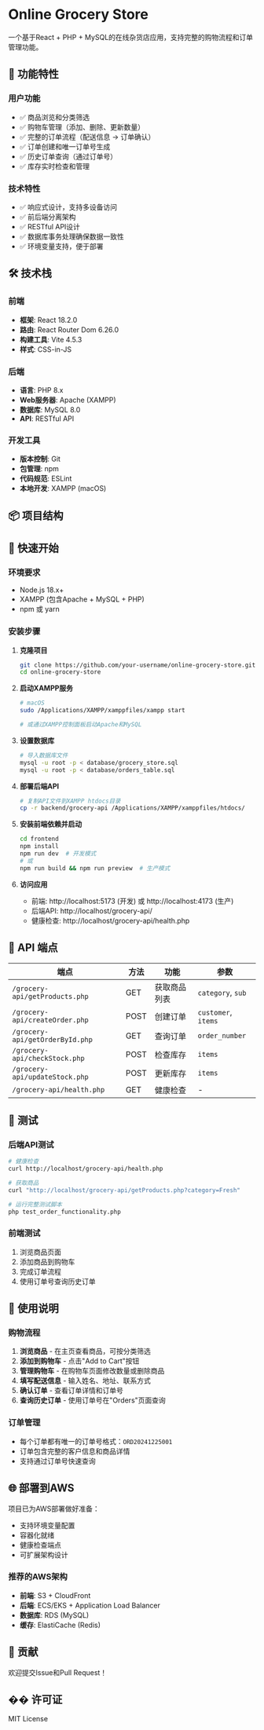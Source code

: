 # Online Grocery Store

一个基于React + PHP + MySQL的在线杂货店应用，支持完整的购物流程和订单管理功能。

## 🚀 功能特性

### 用户功能
- ✅ 商品浏览和分类筛选
- ✅ 购物车管理（添加、删除、更新数量）
- ✅ 完整的订单流程（配送信息 → 订单确认）
- ✅ 订单创建和唯一订单号生成
- ✅ 历史订单查询（通过订单号）
- ✅ 库存实时检查和管理

### 技术特性
- ✅ 响应式设计，支持多设备访问
- ✅ 前后端分离架构
- ✅ RESTful API设计
- ✅ 数据库事务处理确保数据一致性
- ✅ 环境变量支持，便于部署

## 🛠️ 技术栈

### 前端
- **框架**: React 18.2.0
- **路由**: React Router Dom 6.26.0
- **构建工具**: Vite 4.5.3
- **样式**: CSS-in-JS

### 后端
- **语言**: PHP 8.x
- **Web服务器**: Apache (XAMPP)
- **数据库**: MySQL 8.0
- **API**: RESTful API

### 开发工具
- **版本控制**: Git
- **包管理**: npm
- **代码规范**: ESLint
- **本地开发**: XAMPP (macOS)

## 📦 项目结构

## 🚀 快速开始

### 环境要求
- Node.js 18.x+
- XAMPP (包含Apache + MySQL + PHP)
- npm 或 yarn

### 安装步骤

1. **克隆项目**
   ```bash
   git clone https://github.com/your-username/online-grocery-store.git
   cd online-grocery-store
   ```

2. **启动XAMPP服务**
   ```bash
   # macOS
   sudo /Applications/XAMPP/xamppfiles/xampp start
   
   # 或通过XAMPP控制面板启动Apache和MySQL
   ```

3. **设置数据库**
   ```bash
   # 导入数据库文件
   mysql -u root -p < database/grocery_store.sql
   mysql -u root -p < database/orders_table.sql
   ```

4. **部署后端API**
   ```bash
   # 复制API文件到XAMPP htdocs目录
   cp -r backend/grocery-api /Applications/XAMPP/xamppfiles/htdocs/
   ```

5. **安装前端依赖并启动**
   ```bash
   cd frontend
   npm install
   npm run dev  # 开发模式
   # 或
   npm run build && npm run preview  # 生产模式
   ```

6. **访问应用**
   - 前端: http://localhost:5173 (开发) 或 http://localhost:4173 (生产)
   - 后端API: http://localhost/grocery-api/
   - 健康检查: http://localhost/grocery-api/health.php

## 🔧 API 端点

| 端点 | 方法 | 功能 | 参数 |
|------|------|------|------|
| `/grocery-api/getProducts.php` | GET | 获取商品列表 | `category`, `sub` |
| `/grocery-api/createOrder.php` | POST | 创建订单 | `customer`, `items` |
| `/grocery-api/getOrderById.php` | GET | 查询订单 | `order_number` |
| `/grocery-api/checkStock.php` | POST | 检查库存 | `items` |
| `/grocery-api/updateStock.php` | POST | 更新库存 | `items` |
| `/grocery-api/health.php` | GET | 健康检查 | - |

## 🧪 测试

### 后端API测试
```bash
# 健康检查
curl http://localhost/grocery-api/health.php

# 获取商品
curl "http://localhost/grocery-api/getProducts.php?category=Fresh"

# 运行完整测试脚本
php test_order_functionality.php
```

### 前端测试
1. 浏览商品页面
2. 添加商品到购物车
3. 完成订单流程
4. 使用订单号查询历史订单

## 📝 使用说明

### 购物流程
1. **浏览商品** - 在主页查看商品，可按分类筛选
2. **添加到购物车** - 点击"Add to Cart"按钮
3. **管理购物车** - 在购物车页面修改数量或删除商品
4. **填写配送信息** - 输入姓名、地址、联系方式
5. **确认订单** - 查看订单详情和订单号
6. **查询历史订单** - 使用订单号在"Orders"页面查询

### 订单管理
- 每个订单都有唯一的订单号格式：`ORD20241225001`
- 订单包含完整的客户信息和商品详情
- 支持通过订单号快速查询

## 🌐 部署到AWS

项目已为AWS部署做好准备：
- 支持环境变量配置
- 容器化就绪
- 健康检查端点
- 可扩展架构设计

### 推荐的AWS架构
- **前端**: S3 + CloudFront
- **后端**: ECS/EKS + Application Load Balancer
- **数据库**: RDS (MySQL)
- **缓存**: ElastiCache (Redis)

## 🤝 贡献

欢迎提交Issue和Pull Request！

## �� 许可证

MIT License

